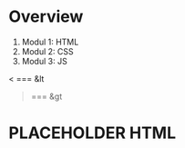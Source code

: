 # Overview

1. Modul 1: HTML
2. Modul 2: CSS
3. Modul 3: JS

< === &lt
> === &gt



# PLACEHOLDER HTML

